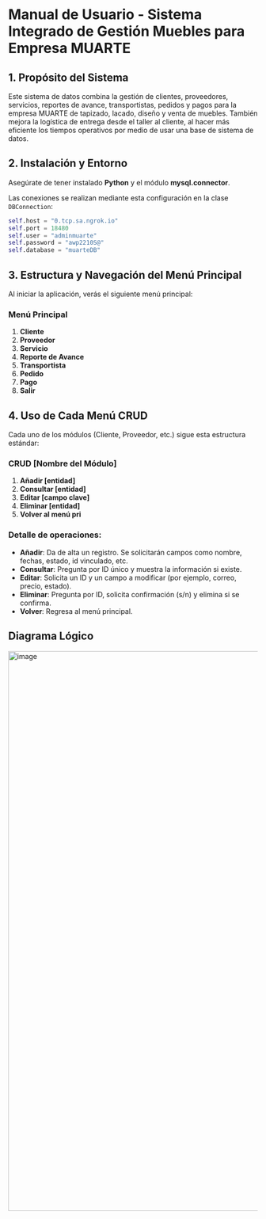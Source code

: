 # **Manual de Usuario - Sistema Integrado de Gestión Muebles para Empresa MUARTE**

## **1. Propósito del Sistema**
Este sistema de datos combina la gestión de clientes, proveedores, servicios, reportes de avance, transportistas, pedidos y pagos para la empresa MUARTE de tapizado, lacado, diseño y venta de muebles. También mejora la logística de entrega desde el taller al cliente, al hacer más eficiente los tiempos operativos por medio de usar una base de sistema de datos.

## **2. Instalación y Entorno**
Asegúrate de tener instalado **Python** y el módulo **mysql.connector**.

Las conexiones se realizan mediante esta configuración en la clase `DBConnection`:

```python
self.host = "0.tcp.sa.ngrok.io"
self.port = 18480
self.user = "adminmuarte"
self.password = "awp2210S@"
self.database = "muarteDB"
```


## **3. Estructura y Navegación del Menú Principal**
Al iniciar la aplicación, verás el siguiente menú principal:



### **Menú Principal**

1. **Cliente**
2. **Proveedor**
3. **Servicio**
4. **Reporte de Avance**
5. **Transportista**
6. **Pedido**
7. **Pago**
0. **Salir**


## **4. Uso de Cada Menú CRUD**
Cada uno de los módulos (Cliente, Proveedor, etc.) sigue esta estructura estándar:



### **CRUD [Nombre del Módulo]**

1. **Añadir [entidad]**
2. **Consultar [entidad]**
3. **Editar [campo clave]**
4. **Eliminar [entidad]**
0. **Volver al menú pri**


### **Detalle de operaciones:**

- **Añadir**: Da de alta un registro. Se solicitarán campos como nombre, fechas, estado, id vinculado, etc.
- **Consultar**: Pregunta por ID único y muestra la información si existe.
- **Editar**: Solicita un ID y un campo a modificar (por ejemplo, correo, precio, estado).
- **Eliminar**: Pregunta por ID, solicita confirmación (s/n) y elimina si se confirma.
- **Volver**: Regresa al menú principal.















## Diagrama Lógico
<img width="1637" height="1131" alt="image" src="https://github.com/user-attachments/assets/ec1f4454-97c7-4f37-bb68-a5ef57c7ecf7" />

